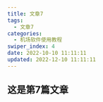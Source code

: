 ```yaml
---
title: 文章7
tags:
  - 文章7
categories:
  - 机场软件使用教程
swiper_index: 4
date: 2022-10-10 11:11:11
updated: 2022-12-10 11:11:11
---
```

## 这是第7篇文章
